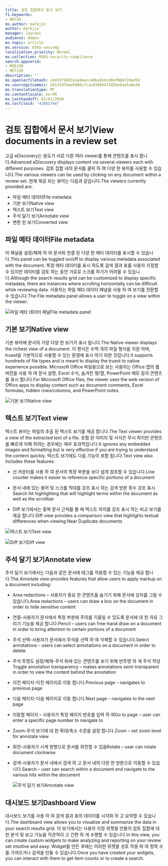 ```yaml
---
title: 검토 집합에서 문서 보기
f1.keywords:
- NOCSH
ms.author: markjjo
author: markjjo
manager: laurawi
audience: Admin
ms.topic: article
ms.service: O365-seccomp
localization_priority: Normal
ms.collection: M365-security-compliance
search.appverid:
- MOE150
- MET150
description: ''
ms.openlocfilehash: cde55f9dd3a1a9aacc48ba816cd0ef00472dad56
ms.sourcegitcommit: 2913fd74ad5086c7cac6388447285be9aa5a8e44
ms.translationtype: MT
ms.contentlocale: ko-KR
ms.lasthandoff: 02/01/2020
ms.locfileid: "41661744"
---
```

# <a name="view-documents-in-a-review-set"></a><span data-ttu-id="e3586-102">검토 집합에서 문서 보기</span><span class="sxs-lookup"><span data-stu-id="e3586-102">View documents in a review set</span></span>

<span data-ttu-id="e3586-103">고급 eDiscovery는 용도가 서로 다른 여러 viewer를 통해 콘텐츠를 표시 합니다.</span><span class="sxs-lookup"><span data-stu-id="e3586-103">Advanced eDiscovery displays content via several viewers each with different purposes.</span></span> <span data-ttu-id="e3586-104">검토 집합 내의 문서를 클릭 하 여 다양 한 뷰어를 사용할 수 있습니다.</span><span class="sxs-lookup"><span data-stu-id="e3586-104">The various viewers can be used by clicking on any document within a review set.</span></span> <span data-ttu-id="e3586-105">현재 제공 되는 뷰어는 다음과 같습니다.</span><span class="sxs-lookup"><span data-stu-id="e3586-105">The viewers currently provided are:</span></span>

- <span data-ttu-id="e3586-106">파일 메타 데이터</span><span class="sxs-lookup"><span data-stu-id="e3586-106">File metadata</span></span>
- <span data-ttu-id="e3586-107">기본 보기</span><span class="sxs-lookup"><span data-stu-id="e3586-107">Native view</span></span>
- <span data-ttu-id="e3586-108">텍스트 보기</span><span class="sxs-lookup"><span data-stu-id="e3586-108">Text view</span></span>
- <span data-ttu-id="e3586-109">주석 달기 보기</span><span class="sxs-lookup"><span data-stu-id="e3586-109">Annotate view</span></span>
- <span data-ttu-id="e3586-110">변환 된 보기</span><span class="sxs-lookup"><span data-stu-id="e3586-110">Converted view</span></span>

## <a name="file-metadata"></a><span data-ttu-id="e3586-111">파일 메타 데이터</span><span class="sxs-lookup"><span data-stu-id="e3586-111">File metadata</span></span>

<span data-ttu-id="e3586-112">이 패널을 설정/해제 하 여 문서와 연결 된 다양 한 메타 데이터를 표시할 수 있습니다.</span><span class="sxs-lookup"><span data-stu-id="e3586-112">This panel can be toggled on/off to display various metadata associated with the document.</span></span> <span data-ttu-id="e3586-113">특정 메타 데이터를 표시 하도록 검색 결과 표를 사용자 지정할 수 있지만 데이터를 검토 하는 동안 가로로 스크롤 하기가 어려울 수 있습니다.</span><span class="sxs-lookup"><span data-stu-id="e3586-113">Although the search results grid can be customized to display specific metadata, there are instances where scrolling horizontally can be difficult while reviewing data.</span></span> <span data-ttu-id="e3586-114">사용자는 파일 메타 데이터 패널을 사용 하 여 보기를 전환할 수 있습니다.</span><span class="sxs-lookup"><span data-stu-id="e3586-114">The File metadata panel allows a user to toggle on a view within the viewer.</span></span>

![<span data-ttu-id="e3586-115">파일 메타 데이터 패널</span><span class="sxs-lookup"><span data-stu-id="e3586-115">File metadata panel</span></span>
](media/Reviewimage2.png)

## <a name="native-view"></a><span data-ttu-id="e3586-116">기본 보기</span><span class="sxs-lookup"><span data-stu-id="e3586-116">Native view</span></span>

<span data-ttu-id="e3586-117">기본 뷰어에 문서의 가장 다양 한 보기가 표시 됩니다.</span><span class="sxs-lookup"><span data-stu-id="e3586-117">The Native viewer displays the richest view of a document.</span></span> <span data-ttu-id="e3586-118">이 형식은 수백 개의 파일 형식을 지원 하며, truest을 기본적으로 사용할 수 있는 환경에 표시 하기 위한 것입니다.</span><span class="sxs-lookup"><span data-stu-id="e3586-118">It supports hundreds of file types and is meant to display the truest to native experience possible.</span></span> <span data-ttu-id="e3586-119">Microsoft Office 파일용으로 보는 사용자는 Office 앱의 웹 버전을 사용 하 여 문서 설명, Excel 수식, 숨겨진 행/열, PowerPoint 메모 등의 콘텐츠를 표시 합니다.</span><span class="sxs-lookup"><span data-stu-id="e3586-119">For Microsoft Office files, the viewer uses the web version of Office apps to display content such as document comments, Excel formulas, hidden rows/columns, and PowerPoint notes.</span></span>

![<span data-ttu-id="e3586-120">기본 보기</span><span class="sxs-lookup"><span data-stu-id="e3586-120">Native view</span></span>
](media/Reviewimage3.png)

## <a name="text-view"></a><span data-ttu-id="e3586-121">텍스트 보기</span><span class="sxs-lookup"><span data-stu-id="e3586-121">Text view</span></span>

<span data-ttu-id="e3586-122">텍스트 뷰어는 파일의 추출 된 텍스트 보기를 제공 합니다.</span><span class="sxs-lookup"><span data-stu-id="e3586-122">The Text viewer provides a view of the extracted text of a file.</span></span> <span data-ttu-id="e3586-123">포함 된 이미지 및 서식은 무시 하지만 콘텐츠를 빠르게 이해 하려는 경우에는 매우 효과적입니다.</span><span class="sxs-lookup"><span data-stu-id="e3586-123">It ignores any embedded images and formatting but is very effective if you are trying to understand the content quickly.</span></span> <span data-ttu-id="e3586-124">텍스트 보기에도 다음 기능이 포함 됩니다.</span><span class="sxs-lookup"><span data-stu-id="e3586-124">Text view also includes these features:</span></span>

  - <span data-ttu-id="e3586-125">선 카운터를 사용 하 여 문서의 특정 부분을 보다 쉽게 참조할 수 있습니다.</span><span class="sxs-lookup"><span data-stu-id="e3586-125">Line counter makes it easier to reference specific portions of a document</span></span>

  - <span data-ttu-id="e3586-126">문서 내에 있는 용어 및 스크롤 막대를 강조 표시 하는 검색 방문 횟수 강조 표시</span><span class="sxs-lookup"><span data-stu-id="e3586-126">Search hit highlighting that will highlight terms within the document as well as the scrollbar</span></span>

  - <span data-ttu-id="e3586-127">Diff 보기에서는 중복 문서 근처를 볼 때 텍스트 차이를 강조 표시 하는 비교 보기를 제공 합니다.</span><span class="sxs-lookup"><span data-stu-id="e3586-127">Diff view provides a comparison view that highlights textual differences when viewing Near Duplicate documents</span></span>

![<span data-ttu-id="e3586-128">텍스트 보기</span><span class="sxs-lookup"><span data-stu-id="e3586-128">Text view</span></span>
](media/Reviewimage4.png)

![<span data-ttu-id="e3586-129">Diff 보기</span><span class="sxs-lookup"><span data-stu-id="e3586-129">Diff view</span></span>
](media/Reviewimage5.png)

## <a name="annotate-view"></a><span data-ttu-id="e3586-130">주석 달기 보기</span><span class="sxs-lookup"><span data-stu-id="e3586-130">Annotate view</span></span>

<span data-ttu-id="e3586-131">주석 달기 보기에서는 다음과 같은 문서에 태그를 적용할 수 있는 기능을 제공 합니다.</span><span class="sxs-lookup"><span data-stu-id="e3586-131">The Annotate view provides features that allow users to apply markup on a document including:</span></span>

  - <span data-ttu-id="e3586-132">Area redactions – 사용자가 중요 한 콘텐츠를 숨기기 위해 문서에 상자를 그릴 수 있습니다.</span><span class="sxs-lookup"><span data-stu-id="e3586-132">Area redactions – users can draw a box on the document in order to hide sensitive content</span></span>

  - <span data-ttu-id="e3586-133">연필-사용자가 문서에서 특정 부분에 주의를 기울일 수 있도록 문서에 대 한 자유 그리기 기능을 제공 합니다.</span><span class="sxs-lookup"><span data-stu-id="e3586-133">Pencil – users can free-hand draw on a document in order to bring attention to certain portions of a document</span></span>

  - <span data-ttu-id="e3586-134">주석 선택-사용자가 문서에서 주석을 선택 하 여 삭제할 수 있습니다.</span><span class="sxs-lookup"><span data-stu-id="e3586-134">Select annotations - users can select annotations on a document in order to delete</span></span>

  - <span data-ttu-id="e3586-135">주석 투명도 설정/해제-주석 뒤에 있는 콘텐츠를 보기 위해 반투명 하 게 주석 작성</span><span class="sxs-lookup"><span data-stu-id="e3586-135">Toggle annotation transparency – makes annotations semi-transparent in order to view the content behind the annotation</span></span>

  - <span data-ttu-id="e3586-136">이전 페이지-이전 페이지로 이동 합니다.</span><span class="sxs-lookup"><span data-stu-id="e3586-136">Previous page – navigates to previous page</span></span>

  - <span data-ttu-id="e3586-137">다음 페이지-다음 페이지로 이동 합니다.</span><span class="sxs-lookup"><span data-stu-id="e3586-137">Next page – navigates to the next page</span></span>

  - <span data-ttu-id="e3586-138">이동할 페이지 – 사용자가 특정 페이지 번호를 입력 하 여</span><span class="sxs-lookup"><span data-stu-id="e3586-138">Go to page – user can enter a specific page number to navigate to</span></span>

  - <span data-ttu-id="e3586-139">Zoom-주석 보기에 대 한 확대/축소 수준을 설정 합니다.</span><span class="sxs-lookup"><span data-stu-id="e3586-139">Zoom – set zoom level for annotate view</span></span>

  - <span data-ttu-id="e3586-140">회전-사용자가 시계 방향으로 문서를 회전할 수 있음</span><span class="sxs-lookup"><span data-stu-id="e3586-140">Rotate – user can rotate document clockwise</span></span>

  - <span data-ttu-id="e3586-141">검색-사용자가 문서 내에서 검색 하 고 문서 내의 다양 한 방문으로 이동할 수 있습니다.</span><span class="sxs-lookup"><span data-stu-id="e3586-141">Search – user can search within a document and navigate to the various hits within the document</span></span>
    
    ![<span data-ttu-id="e3586-142">주석 달기 보기</span><span class="sxs-lookup"><span data-stu-id="e3586-142">Annotate view</span></span>
    ](media/Reviewimage1.png)

## <a name="dashboard-view"></a><span data-ttu-id="e3586-143">대시보드 보기</span><span class="sxs-lookup"><span data-stu-id="e3586-143">Dashboard View</span></span> 
<span data-ttu-id="e3586-144">대시보드 보기를 사용 하 여 검색 결과 표의 데이터를 시각화 하 고 요약할 수 있습니다.</span><span class="sxs-lookup"><span data-stu-id="e3586-144">The dashboard view allows you to visualize and summarize the data in your search results grid.</span></span> <span data-ttu-id="e3586-145">이 보기에서는 사용자 지정 위젯을 만들어 검토 집합에 대 한 분석 및 보고 기능을 직관적이 고 간편 하 게 수행할 수 있습니다.</span><span class="sxs-lookup"><span data-stu-id="e3586-145">In this view, you can create custom widgets to make analyzing and reporting on your review set intuitive and easy.</span></span> <span data-ttu-id="e3586-146">Widget을 만든 후에는 이러한 위젯을 상호 작용 하 여 항목 수를 가져오거나 검색을 만들 수 있습니다.</span><span class="sxs-lookup"><span data-stu-id="e3586-146">Once you have created your widgets, you can interact with them to get item counts or to create a search.</span></span> 
